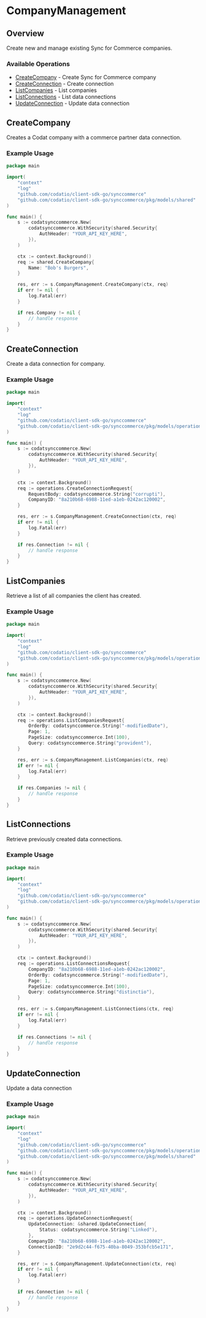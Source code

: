 # CompanyManagement

## Overview

Create new and manage existing Sync for Commerce companies.

### Available Operations

* [CreateCompany](#createcompany) - Create Sync for Commerce company
* [CreateConnection](#createconnection) - Create connection
* [ListCompanies](#listcompanies) - List companies
* [ListConnections](#listconnections) - List data connections
* [UpdateConnection](#updateconnection) - Update data connection

## CreateCompany

Creates a Codat company with a commerce partner data connection.

### Example Usage

```go
package main

import(
	"context"
	"log"
	"github.com/codatio/client-sdk-go/synccommerce"
	"github.com/codatio/client-sdk-go/synccommerce/pkg/models/shared"
)

func main() {
    s := codatsynccommerce.New(
        codatsynccommerce.WithSecurity(shared.Security{
            AuthHeader: "YOUR_API_KEY_HERE",
        }),
    )

    ctx := context.Background()    
    req := shared.CreateCompany{
        Name: "Bob's Burgers",
    }

    res, err := s.CompanyManagement.CreateCompany(ctx, req)
    if err != nil {
        log.Fatal(err)
    }

    if res.Company != nil {
        // handle response
    }
}
```

## CreateConnection

Create a data connection for company.

### Example Usage

```go
package main

import(
	"context"
	"log"
	"github.com/codatio/client-sdk-go/synccommerce"
	"github.com/codatio/client-sdk-go/synccommerce/pkg/models/operations"
)

func main() {
    s := codatsynccommerce.New(
        codatsynccommerce.WithSecurity(shared.Security{
            AuthHeader: "YOUR_API_KEY_HERE",
        }),
    )

    ctx := context.Background()    
    req := operations.CreateConnectionRequest{
        RequestBody: codatsynccommerce.String("corrupti"),
        CompanyID: "8a210b68-6988-11ed-a1eb-0242ac120002",
    }

    res, err := s.CompanyManagement.CreateConnection(ctx, req)
    if err != nil {
        log.Fatal(err)
    }

    if res.Connection != nil {
        // handle response
    }
}
```

## ListCompanies

Retrieve a list of all companies the client has created.

### Example Usage

```go
package main

import(
	"context"
	"log"
	"github.com/codatio/client-sdk-go/synccommerce"
	"github.com/codatio/client-sdk-go/synccommerce/pkg/models/operations"
)

func main() {
    s := codatsynccommerce.New(
        codatsynccommerce.WithSecurity(shared.Security{
            AuthHeader: "YOUR_API_KEY_HERE",
        }),
    )

    ctx := context.Background()    
    req := operations.ListCompaniesRequest{
        OrderBy: codatsynccommerce.String("-modifiedDate"),
        Page: 1,
        PageSize: codatsynccommerce.Int(100),
        Query: codatsynccommerce.String("provident"),
    }

    res, err := s.CompanyManagement.ListCompanies(ctx, req)
    if err != nil {
        log.Fatal(err)
    }

    if res.Companies != nil {
        // handle response
    }
}
```

## ListConnections

Retrieve previously created data connections.

### Example Usage

```go
package main

import(
	"context"
	"log"
	"github.com/codatio/client-sdk-go/synccommerce"
	"github.com/codatio/client-sdk-go/synccommerce/pkg/models/operations"
)

func main() {
    s := codatsynccommerce.New(
        codatsynccommerce.WithSecurity(shared.Security{
            AuthHeader: "YOUR_API_KEY_HERE",
        }),
    )

    ctx := context.Background()    
    req := operations.ListConnectionsRequest{
        CompanyID: "8a210b68-6988-11ed-a1eb-0242ac120002",
        OrderBy: codatsynccommerce.String("-modifiedDate"),
        Page: 1,
        PageSize: codatsynccommerce.Int(100),
        Query: codatsynccommerce.String("distinctio"),
    }

    res, err := s.CompanyManagement.ListConnections(ctx, req)
    if err != nil {
        log.Fatal(err)
    }

    if res.Connections != nil {
        // handle response
    }
}
```

## UpdateConnection

Update a data connection

### Example Usage

```go
package main

import(
	"context"
	"log"
	"github.com/codatio/client-sdk-go/synccommerce"
	"github.com/codatio/client-sdk-go/synccommerce/pkg/models/operations"
	"github.com/codatio/client-sdk-go/synccommerce/pkg/models/shared"
)

func main() {
    s := codatsynccommerce.New(
        codatsynccommerce.WithSecurity(shared.Security{
            AuthHeader: "YOUR_API_KEY_HERE",
        }),
    )

    ctx := context.Background()    
    req := operations.UpdateConnectionRequest{
        UpdateConnection: &shared.UpdateConnection{
            Status: codatsynccommerce.String("Linked"),
        },
        CompanyID: "8a210b68-6988-11ed-a1eb-0242ac120002",
        ConnectionID: "2e9d2c44-f675-40ba-8049-353bfcb5e171",
    }

    res, err := s.CompanyManagement.UpdateConnection(ctx, req)
    if err != nil {
        log.Fatal(err)
    }

    if res.Connection != nil {
        // handle response
    }
}
```
